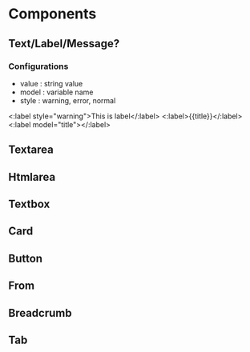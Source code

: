 
# Components

## Text/Label/Message?

### Configurations

* value : string value
* model : variable name 
* style : warning, error, normal

<:label style="warning">This is label</:label>
<:label>{{title}}</:label>
<:label model="title"></:label>

## Textarea

## Htmlarea

## Textbox

## Card

## Button

## From

## Breadcrumb

## Tab

